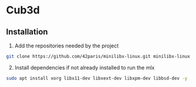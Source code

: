 # Cub3d

## Installation

1. Add the repositories needed by the project
```bash
git clone https://github.com/42paris/minilibx-linux.git minilibx-linux && git clone https://github.com/UnMugViolet/libft.git libft
```
2. Install dependencies if not already installed to run the mlx
```bash
sudo apt install xorg libx11-dev libxext-dev libxpm-dev libbsd-dev -y
```
